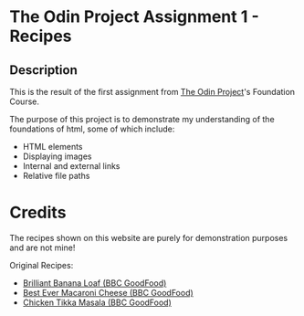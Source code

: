 # The Odin Project Assignment 1 - Recipes

## Description

This is the result of the first assignment from [The Odin Project](https://www.theodinproject.com/lessons/foundations-recipes)'s Foundation Course.

The purpose of this project is to demonstrate my understanding of the foundations of html, some of which include:

- HTML elements 
- Displaying images
- Internal and external links 
- Relative file paths


# Credits

The recipes shown on this website are purely for demonstration purposes and are not mine!

Original Recipes:

- [Brilliant Banana Loaf (BBC GoodFood)](https://www.bbcgoodfood.com/recipes/brilliant-banana-loaf)
- [Best Ever Macaroni Cheese (BBC GoodFood)](https://www.bbcgoodfood.com/recipes/best-ever-macaroni-cheese-recipe)
- [Chicken Tikka Masala (BBC GoodFood)](https://www.bbcgoodfood.com/recipes/chicken-tikka-masala)